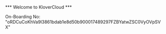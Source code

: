 *** Welcome to KloverCloud ***

On-Boarding No: &#34;oRDCuCoKhVa9l3861bdab1e8d50b900017489297FZBYatwZSC0VyOVpSVX&#34;
